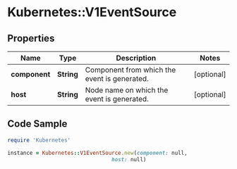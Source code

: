 # Kubernetes::V1EventSource

## Properties

Name | Type | Description | Notes
------------ | ------------- | ------------- | -------------
**component** | **String** | Component from which the event is generated. | [optional] 
**host** | **String** | Node name on which the event is generated. | [optional] 

## Code Sample

```ruby
require 'Kubernetes'

instance = Kubernetes::V1EventSource.new(component: null,
                                 host: null)
```


